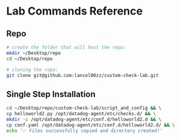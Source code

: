 # Lab Commands Reference

## Repo
```bash
# create the folder that will host the repo:
mkdir ~/Desktop/repo
cd ~/Desktop/repo

# cloning the repo:
git clone git@github.com:lancel00zz/custom-check-lab.git
```


## Single Step Installation
```bash
cd ~/Desktop/repo/custom-check-lab/script_and_config && \
cp helloworld2.py /opt/datadog-agent/etc/checks.d/ && \
mkdir -p /opt/datadog-agent/etc/conf.d/helloworld2.d && \
cp conf.yaml /opt/datadog-agent/etc/conf.d/helloworld2.d/ && \
echo '✅ Files successfully copied and directory created!'
```
